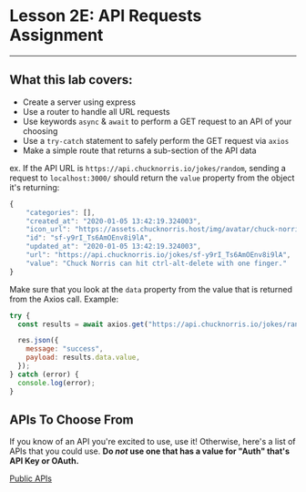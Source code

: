 # Lesson 2E: API Requests Assignment

---

## What this lab covers:

- Create a server using express
- Use a router to handle all URL requests
- Use keywords `async` & `await` to perform a GET request to an API of your choosing
- Use a `try-catch` statement to safely perform the GET request via `axios`
- Make a simple route that returns a sub-section of the API data

ex. If the API URL is `https://api.chucknorris.io/jokes/random`, sending a request to `localhost:3000/` should return the `value` property from the object it's returning:

```js
{
    "categories": [],
    "created_at": "2020-01-05 13:42:19.324003",
    "icon_url": "https://assets.chucknorris.host/img/avatar/chuck-norris.png",
    "id": "sf-y9rI_Ts6AmOEnv8i9lA",
    "updated_at": "2020-01-05 13:42:19.324003",
    "url": "https://api.chucknorris.io/jokes/sf-y9rI_Ts6AmOEnv8i9lA",
    "value": "Chuck Norris can hit ctrl-alt-delete with one finger."
}
```

Make sure that you look at the `data` property from the value that is returned from the Axios call. Example:

```js
try {
  const results = await axios.get("https://api.chucknorris.io/jokes/random");

  res.json({
    message: "success",
    payload: results.data.value,
  });
} catch (error) {
  console.log(error);
}
```

## APIs To Choose From

If you know of an API you're excited to use, use it! Otherwise, here's a list of APIs that you could use. **Do _not_ use one that has a value for "Auth" that's API Key or OAuth.**

[Public APIs](https://github.com/public-apis/public-apis)